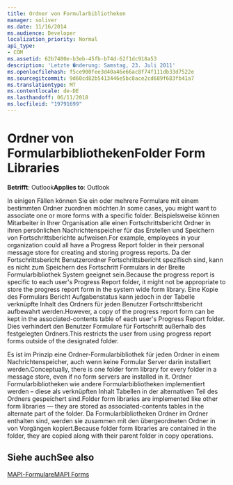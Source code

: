 ```yaml
---
title: Ordner von Formularbibliotheken
manager: soliver
ms.date: 11/16/2014
ms.audience: Developer
localization_priority: Normal
api_type:
- COM
ms.assetid: 62b7480e-b3eb-45fb-b74d-62f1dc918a53
description: 'Letzte �nderung: Samstag, 23. Juli 2011'
ms.openlocfilehash: f5ce900fee3d40a46e66ac8f74f111db33d7522e
ms.sourcegitcommit: 9d60cd82b5413446e5bc8ace2cd689f683fb41a7
ms.translationtype: MT
ms.contentlocale: de-DE
ms.lasthandoff: 06/11/2018
ms.locfileid: "19791699"
---
```

# <a name="folder-form-libraries"></a><span data-ttu-id="a39fa-103">Ordner von Formularbibliotheken</span><span class="sxs-lookup"><span data-stu-id="a39fa-103">Folder Form Libraries</span></span>

  
  
<span data-ttu-id="a39fa-104">**Betrifft**: Outlook</span><span class="sxs-lookup"><span data-stu-id="a39fa-104">**Applies to**: Outlook</span></span> 
  
<span data-ttu-id="a39fa-105">In einigen Fällen können Sie ein oder mehrere Formulare mit einem bestimmten Ordner zuordnen möchten.</span><span class="sxs-lookup"><span data-stu-id="a39fa-105">In some cases, you might want to associate one or more forms with a specific folder.</span></span> <span data-ttu-id="a39fa-106">Beispielsweise können Mitarbeiter in Ihrer Organisation alle einen Fortschrittsbericht Ordner in ihren persönlichen Nachrichtenspeicher für das Erstellen und Speichern von Fortschrittsberichte aufweisen.</span><span class="sxs-lookup"><span data-stu-id="a39fa-106">For example, employees in your organization could all have a Progress Report folder in their personal message store for creating and storing progress reports.</span></span> <span data-ttu-id="a39fa-107">Da der Fortschrittsbericht Benutzerordner Fortschrittsbericht spezifisch sind, kann es nicht zum Speichern des Fortschritt Formulars in der Breite Formularbibliothek System geeignet sein.</span><span class="sxs-lookup"><span data-stu-id="a39fa-107">Because the progress report is specific to each user's Progress Report folder, it might not be appropriate to store the progress report form in the system wide form library.</span></span> <span data-ttu-id="a39fa-108">Eine Kopie des Formulars Bericht Aufgabenstatus kann jedoch in der Tabelle verknüpfte Inhalt des Ordners für jeden Benutzer Fortschrittsbericht aufbewahrt werden.</span><span class="sxs-lookup"><span data-stu-id="a39fa-108">However, a copy of the progress report form can be kept in the associated-contents table of each user's Progress Report folder.</span></span> <span data-ttu-id="a39fa-109">Dies verhindert den Benutzer Formulare für Fortschritt außerhalb des festgelegten Ordners.</span><span class="sxs-lookup"><span data-stu-id="a39fa-109">This restricts the user from using progress report forms outside of the designated folder.</span></span>
  
<span data-ttu-id="a39fa-110">Es ist im Prinzip eine Ordner-Formularbibliothek für jeden Ordner in einem Nachrichtenspeicher, auch wenn keine Formular Server darin installiert werden.</span><span class="sxs-lookup"><span data-stu-id="a39fa-110">Conceptually, there is one folder form library for every folder in a message store, even if no form servers are installed in it.</span></span> <span data-ttu-id="a39fa-111">Ordner Formularbibliotheken wie andere Formularbibliotheken implementiert werden – diese als verknüpften Inhalt Tabellen in der alternativen Teil des Ordners gespeichert sind.</span><span class="sxs-lookup"><span data-stu-id="a39fa-111">Folder form libraries are implemented like other form libraries — they are stored as associated-contents tables in the alternate part of the folder.</span></span> <span data-ttu-id="a39fa-112">Da Formularbibliotheken Ordner im Ordner enthalten sind, werden sie zusammen mit den übergeordneten Ordner in von Vorgängen kopiert.</span><span class="sxs-lookup"><span data-stu-id="a39fa-112">Because folder form libraries are contained in the folder, they are copied along with their parent folder in copy operations.</span></span>
  
## <a name="see-also"></a><span data-ttu-id="a39fa-113">Siehe auch</span><span class="sxs-lookup"><span data-stu-id="a39fa-113">See also</span></span>



[<span data-ttu-id="a39fa-114">MAPI-Formulare</span><span class="sxs-lookup"><span data-stu-id="a39fa-114">MAPI Forms</span></span>](mapi-forms.md)

